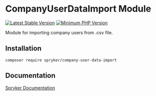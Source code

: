 # CompanyUserDataImport Module
[![Latest Stable Version](https://poser.pugx.org/spryker/company-user-data-import/v/stable.svg)](https://packagist.org/packages/spryker/company-user-data-import)
[![Minimum PHP Version](https://img.shields.io/badge/php-%3E%3D%207.4-8892BF.svg)](https://php.net/)

Module for importing company users from .csv file.

## Installation

```
composer require spryker/company-user-data-import
```

## Documentation

[Spryker Documentation](https://academy.spryker.com/developing_with_spryker/module_guide/modules.html)
